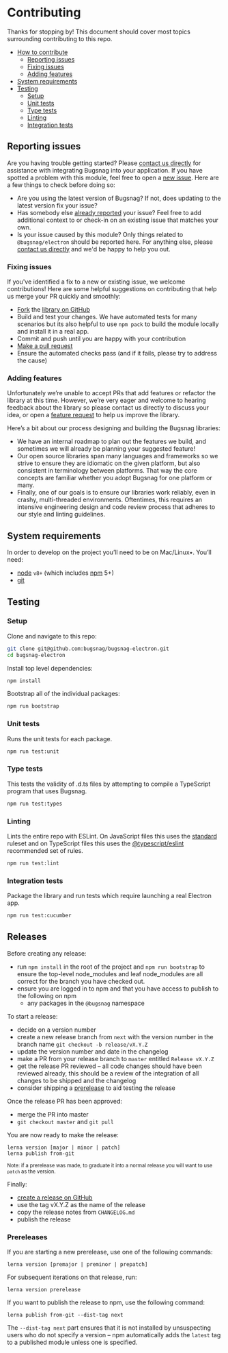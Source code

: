 # Contributing

Thanks for stopping by! This document should cover most topics surrounding contributing to this repo.

* [How to contribute](#how-to-contribute)
  * [Reporting issues](#reporting-issues)
  * [Fixing issues](#fixing-issues)
  * [Adding features](#adding-features)
* [System requirements](#system-requirements)
* [Testing](#testing)
  * [Setup](#setup)
  * [Unit tests](#unit-tests)
  * [Type tests](#type-tests)
  * [Linting](#linting)
  * [Integration tests](#integration-tests)

## Reporting issues

Are you having trouble getting started? Please [contact us directly](mailto:support@bugsnag.com?subject=%5BGitHub%5D%20bugsnag-electron%20-%20having%20trouble%20getting%20started%20with%20Bugsnag) for assistance with integrating Bugsnag into your application.
If you have spotted a problem with this module, feel free to open a [new issue](https://github.com/bugsnag/bugsnag-electron/issues/new?template=Bug_report.md). Here are a few things to check before doing so:

* Are you using the latest version of Bugsnag? If not, does updating to the latest version fix your issue?
* Has somebody else [already reported](https://github.com/bugsnag/bugsnag-electron/issues?utf8=%E2%9C%93&q=is%3Aissue%20is%3Aopen) your issue? Feel free to add additional context to or check-in on an existing issue that matches your own.
* Is your issue caused by this module? Only things related to `@bugsnag/electron` should be reported here. For anything else, please [contact us directly](mailto:support@bugsnag.com) and we'd be happy to help you out.

### Fixing issues

If you've identified a fix to a new or existing issue, we welcome contributions!
Here are some helpful suggestions on contributing that help us merge your PR quickly and smoothly:

* [Fork](https://help.github.com/articles/fork-a-repo) the
  [library on GitHub](https://github.com/bugsnag/bugsnag-electron)
* Build and test your changes. We have automated tests for many scenarios but its also helpful to use `npm pack` to build the module locally and install it in a real app.
* Commit and push until you are happy with your contribution
* [Make a pull request](https://help.github.com/articles/using-pull-requests)
* Ensure the automated checks pass (and if it fails, please try to address the cause)

### Adding features

Unfortunately we’re unable to accept PRs that add features or refactor the library at this time.
However, we’re very eager and welcome to hearing feedback about the library so please contact us directly to discuss your idea, or open a
[feature request](https://github.com/bugsnag/bugsnag-electron/issues/new?template=Feature_request.md) to help us improve the library.

Here’s a bit about our process designing and building the Bugsnag libraries:

* We have an internal roadmap to plan out the features we build, and sometimes we will already be planning your suggested feature!
* Our open source libraries span many languages and frameworks so we strive to ensure they are idiomatic on the given platform, but also consistent in terminology between platforms. That way the core concepts are familiar whether you adopt Bugsnag for one platform or many.
* Finally, one of our goals is to ensure our libraries work reliably, even in crashy, multi-threaded environments. Oftentimes, this requires an intensive engineering design and code review process that adheres to our style and linting guidelines.

## System requirements

In order to develop on the project you’ll need to be on Mac/Linux٭. You’ll need:
- [node](https://nodejs.org) `v8+` (which includes [npm](https://www.npmjs.com/get-npm) 5+)
- [git](https://git-scm.com/)

## Testing

### Setup

Clone and navigate to this repo:

```sh
git clone git@github.com:bugsnag/bugsnag-electron.git
cd bugsnag-electron
```

Install top level dependencies:

```js
npm install
```

Bootstrap all of the individual packages:

```sh
npm run bootstrap
```

### Unit tests

Runs the unit tests for each package.

```sh
npm run test:unit
```

### Type tests

This tests the validity of .d.ts files by attempting to compile a TypeScript program that uses Bugsnag.

```sh
npm run test:types
```

### Linting

Lints the entire repo with ESLint. On JavaScript files this uses the [standard](https://github.com/standard/eslint-config-standard) ruleset and on TypeScript files this uses the [@typescript/eslint](https://github.com/typescript-eslint/typescript-eslint/tree/master/packages/eslint-plugin) recommended set of rules.

```sh
npm run test:lint
```

### Integration tests

Package the library and run tests which require launching a real Electron app.

```sh
npm run test:cucumber
```

## Releases

Before creating any release:

- run `npm install` in the root of the project and `npm run bootstrap` to ensure the top-level node_modules and leaf node_modules are all correct for the branch you have checked out.
- ensure you are logged in to npm and that you have access to publish to the following on npm
  - any packages in the `@bugsnag` namespace

To start a release:

- decide on a version number
- create a new release branch from `next` with the version number in the branch name
`git checkout -b release/vX.Y.Z`
- update the version number and date in the changelog
- make a PR from your release branch to `master` entitled `Release vX.Y.Z`
- get the release PR reviewed – all code changes should have been reviewed already, this should be a review of the integration of all changes to be shipped and the changelog
- consider shipping a [prerelease](#prereleases) to aid testing the release

Once the release PR has been approved:

- merge the PR into master
- `git checkout master` and `git pull`

You are now ready to make the release:

```
lerna version [major | minor | patch]
lerna publish from-git
```

<small>Note: if a prerelease was made, to graduate it into a normal release you will want to use `patch` as the version.</small>

Finally:

- [create a release on GitHub](https://github.com/bugsnag/bugsnag-electron/releases/new)
- use the tag vX.Y.Z as the name of the release
- copy the release notes from `CHANGELOG.md`
- publish the release

### Prereleases

If you are starting a new prerelease, use one of the following commands:

```
lerna version [premajor | preminor | prepatch]
```

For subsequent iterations on that release, run:

```
lerna version prerelease
```

If you want to publish the release to npm, use the following command:

```
lerna publish from-git --dist-tag next
```

The `--dist-tag next` part ensures that it is not installed by unsuspecting users who do not specify a version – npm automatically adds the `latest` tag to a published module unless one is specified.
